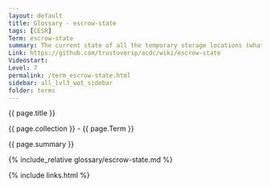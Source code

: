 ```yaml
---
layout: default
title: Glossary - escrow-state
tags: [CESR]
Term: escrow-state
summary: The current state of all the temporary storage locations (what events are waiting for what other information) that KERI protocol needs to keep track of, due to its fully asynchronous nature.
Link: https://github.com/trustoverip/acdc/wiki/escrow-state
Videostart: 
Level: 7
permalink: /term_escrow-state.html
sidebar: all_lvl3_wot_sidebar
folder: terms
---
```


{{ page.title }}

{{ page.collection }} - {{ page.Term }}

   {{ page.summary }}

{% include_relative glossary/escrow-state.md %}

 {% include links.html %} 
